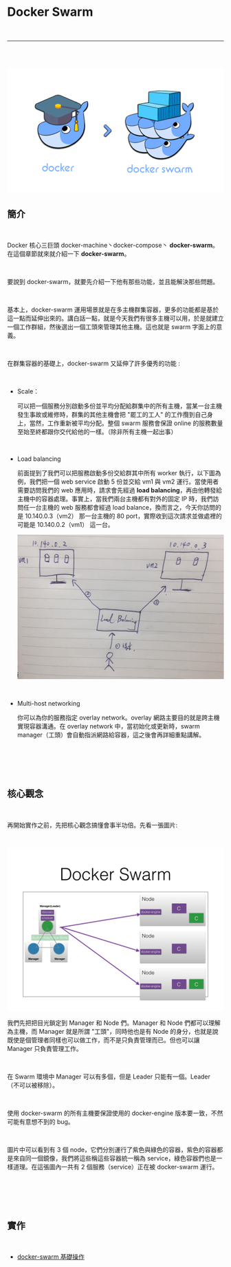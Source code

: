 # Docker Swarm

<br>

---

<br>
<br>

![3](imgs/3.png)

## 簡介

<br>

Docker 核心三巨頭 docker-machine丶docker-compose丶 __docker-swarm__。在這個章節就來就介紹一下 __docker-swarm__。

<br>

要說到 docker-swarm，就要先介紹一下他有那些功能，並且能解決那些問題。

<br>

基本上，docker-swarm 運用場景就是在多主機群集容器，更多的功能都是基於這一點而延伸出來的。講白話一點，就是今天我們有很多主機可以用，於是就建立一個工作群組，然後選出一個工頭來管理其他主機。這也就是 swarm 字面上的意義。

<br>

在群集容器的基礎上，docker-swarm 又延伸了許多優秀的功能 :

<br>

* Scale：

    可以把一個服務分別啟動多份並平均分配給群集中的所有主機，當某一台主機發生事故或維修時，群集的其他主機會把 "罷工的工人" 的工作攬到自己身上，當然，工作重新被平均分配。整個 swarm 服務會保證 online 的服務數量至始至終都跟你交代給他的一樣。（除非所有主機一起出事）

<br>

* Load balancing

    前面提到了我們可以把服務啟動多份交給群其中所有 worker 執行，以下圖為例，我們把一個 web service 啟動 5 份並交給 vm1 與 vm2 運行。當使用者需要訪問我們的 web 應用時，請求會先經過 __load balancing__，再由他轉發給主機中的容器處理。事實上，當我們兩台主機都有對外的固定 IP 時，我們訪問任一台主機的 web 服務都會經過 load balance，換而言之，今天你訪問的是 10.140.0.3（vm2） 那一台主機的 80 port，實際收到這次請求並做處裡的可能是 10.140.0.2（vm1） 這一台。

    ![1](imgs/1.jpg)

<br>

* Multi-host networking

    你可以為你的服務指定 overlay network。overlay 網路主要目的就是跨主機實現容器溝通。在 overlay network 中，當初始化或更新時，swarm manager（工頭）會自動指派網路給容器，這之後會再詳細重點講解。

<br>
<br>
<br>
<br>

## 核心觀念

<br>

再開始實作之前，先把核心觀念搞懂會事半功倍。先看一張圖片:

<br>

![2](imgs/2.png)

我們先把把目光鎖定到 Manager 和 Node 們。Manager 和 Node 們都可以理解為主機，而 Manager 就是所謂 "工頭"，同時他也是有 Node 的身分，也就是說既使是個管理者同樣也可以做工作，而不是只負責管理而已。但也可以讓 Manager 只負責管理工作。

<br>

在 Swarm 環境中 Manager 可以有多個，但是 Leader 只能有一個。Leader （不可以被移除）。

<br>

使用 docker-swarm 的所有主機要保證使用的 docker-engine 版本要一致，不然可能有意想不到的 bug。

<br>

圖片中可以看到有 3 個 node，它們分別運行了紫色與綠色的容器，紫色的容器都是來自同一個鏡像，我們將這些稱這些容器統一稱為 service，綠色容器們也是一樣道理。在這張圖內一共有 2 個服務（service）正在被 docker-swarm 運行。

<br>
<br>
<br>
<br>

## 實作

<br>

* [docker-swarm 基礎操作](basic/README.md)

